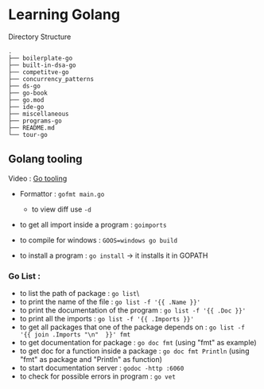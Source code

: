 # Learning Golang

Directory Structure
```
.
├── boilerplate-go
├── built-in-dsa-go
├── competitve-go
├── concurrency_patterns
├── ds-go
├── go-book
├── go.mod
├── ide-go
├── miscellaneous
├── programs-go
├── README.md
└── tour-go
```


## Golang tooling

Video : [Go tooling](https://www.youtube.com/watch?v=uBjoTxosSys)

- Formattor : `gofmt main.go`
    -  to view diff use `-d`

- to get all import inside a program : `goimports`
- to compile for windows : `GOOS=windows go build`
- to install a program : `go install` -> it installs it in GOPATH

### Go List :

- to list the path of package : `go list`\
- to print the name of the file : `go list -f '{{ .Name }}'`
- to print the documentation of the program : `go list -f '{{ .Doc }}' `
- to print all the imports : `go list -f '{{ .Imports }}'`
- to get all packages that one of the package depends on : `go list -f '{{ join .Imports "\n"  }}' fmt`
- to get documentation for package : `go doc fmt` (using "fmt" as example)
- to get doc for a function inside a package : `go doc fmt Println` (using "fmt" as package and "Println" as function)
- to start documentation server : `godoc -http :6060`
- to check for possible errors in program : `go vet`


